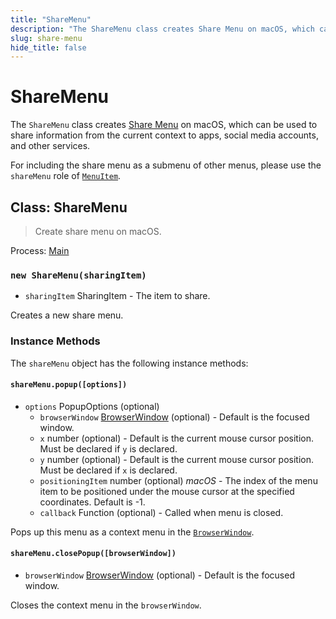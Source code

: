 ```yaml
---
title: "ShareMenu"
description: "The ShareMenu class creates Share Menu on macOS, which can be used to share information from the current context to apps, social media accounts, and other services."
slug: share-menu
hide_title: false
---
```


# ShareMenu

The `ShareMenu` class creates [Share Menu][share-menu] on macOS, which can be
used to share information from the current context to apps, social media
accounts, and other services.

For including the share menu as a submenu of other menus, please use the
`shareMenu` role of [`MenuItem`](latest/api/menu-item.md).

## Class: ShareMenu

> Create share menu on macOS.

Process: [Main](latest/glossary.md#main-process)

### `new ShareMenu(sharingItem)`

* `sharingItem` SharingItem - The item to share.

Creates a new share menu.

### Instance Methods

The `shareMenu` object has the following instance methods:

#### `shareMenu.popup([options])`

* `options` PopupOptions (optional)
  * `browserWindow` [BrowserWindow](latest/api/browser-window.md) (optional) - Default is the focused window.
  * `x` number (optional) - Default is the current mouse cursor position.
    Must be declared if `y` is declared.
  * `y` number (optional) - Default is the current mouse cursor position.
    Must be declared if `x` is declared.
  * `positioningItem` number (optional) _macOS_ - The index of the menu item to
    be positioned under the mouse cursor at the specified coordinates. Default
    is -1.
  * `callback` Function (optional) - Called when menu is closed.

Pops up this menu as a context menu in the [`BrowserWindow`](latest/api/browser-window.md).

#### `shareMenu.closePopup([browserWindow])`

* `browserWindow` [BrowserWindow](latest/api/browser-window.md) (optional) - Default is the focused window.

Closes the context menu in the `browserWindow`.

[share-menu]: https://developer.apple.com/design/human-interface-guidelines/macos/extensions/share-extensions/
